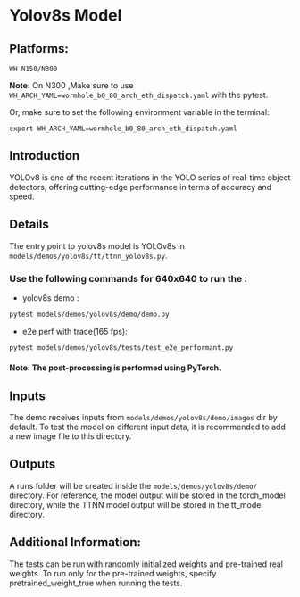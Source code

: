 # Yolov8s Model

## Platforms:
    WH N150/N300
**Note:** On N300 ,Make sure to use `WH_ARCH_YAML=wormhole_b0_80_arch_eth_dispatch.yaml` with the pytest.

Or, make sure to set the following environment variable in the terminal:
```
export WH_ARCH_YAML=wormhole_b0_80_arch_eth_dispatch.yaml
```

## Introduction
YOLOv8 is one of the recent iterations in the YOLO series of real-time object detectors, offering cutting-edge performance in terms of accuracy and speed.

## Details
The entry point to yolov8s model is YOLOv8s in
`models/demos/yolov8s/tt/ttnn_yolov8s.py`.

### Use the following commands for 640x640 to run the :

- yolov8s demo :
```bash
pytest models/demos/yolov8s/demo/demo.py
```

- e2e perf with trace(165 fps):
```bash
pytest models/demos/yolov8s/tests/test_e2e_performant.py
```

#### Note: The post-processing is performed using PyTorch.

## Inputs
The demo receives inputs from `models/demos/yolov8s/demo/images` dir by default. To test the model on different input data, it is recommended to add a new image file to this directory.

## Outputs
A runs folder will be created inside the `models/demos/yolov8s/demo/` directory. For reference, the model output will be stored in the torch_model directory, while the TTNN model output will be stored in the tt_model directory.

## Additional Information:
The tests can be run with  randomly initialized weights and pre-trained real weights.  To run only for the pre-trained weights, specify pretrained_weight_true when running the tests.
